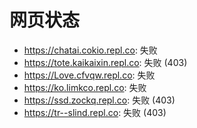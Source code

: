 # 网页状态
- https://chatai.cokio.repl.co: 失败
- https://tote.kaikaixin.repl.co: 失败 (403)
- https://Love.cfvqw.repl.co: 失败
- https://ko.limkco.repl.co: 失败
- https://ssd.zockq.repl.co: 失败 (403)
- https://tr--slind.repl.co: 失败 (403)
